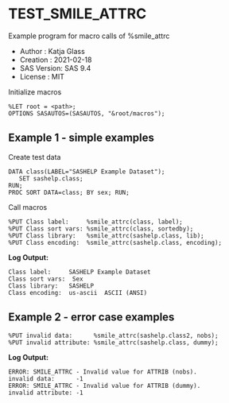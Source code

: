 # TEST_SMILE_ATTRC

Example program for macro calls of %smile_attrc

 - Author     : Katja Glass
 - Creation   : 2021-02-18
 - SAS Version: SAS 9.4
 - License    : MIT
 

Initialize macros

```sas
%LET root = <path>;
OPTIONS SASAUTOS=(SASAUTOS, "&root/macros");
```

 


## Example 1 - simple examples

 

Create test data

```sas
DATA class(LABEL="SASHELP Example Dataset");
   SET sashelp.class;
RUN;
PROC SORT DATA=class; BY sex; RUN;
```

 

Call macros

```sas
%PUT Class label:     %smile_attrc(class, label);
%PUT Class sort vars: %smile_attrc(class, sortedby);
%PUT Class library:   %smile_attrc(sashelp.class, lib);
%PUT Class encoding:  %smile_attrc(sashelp.class, encoding);
```

 


**Log Output:**

```
Class label:     SASHELP Example Dataset
Class sort vars:  Sex
Class library:   SASHELP
Class encoding:  us-ascii  ASCII (ANSI)
```

 


## Example 2 - error case examples


```sas
%PUT invalid data:      %smile_attrc(sashelp.class2, nobs);
%PUT invalid attribute: %smile_attrc(sashelp.class, dummy);
```

 


**Log Output:**

```
ERROR: SMILE_ATTRC - Invalid value for ATTRIB (nobs).
invalid data:      -1
ERROR: SMILE_ATTRC - Invalid value for ATTRIB (dummy).
invalid attribute: -1
```

